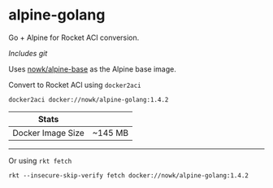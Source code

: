# alpine-golang

Go + Alpine for Rocket ACI conversion.

*Includes git*

Uses [nowk/alpine-base](https://github.com/nowk/alpine-base) as the Alpine base 
image.


Convert to Rocket ACI using `docker2aci`

    docker2aci docker://nowk/alpine-golang:1.4.2
    

| Stats             |         |
| ----------------- | ------- |
| Docker Image Size | ~145 MB |

---

Or using `rkt fetch`

    rkt --insecure-skip-verify fetch docker://nowk/alpine-golang:1.4.2
